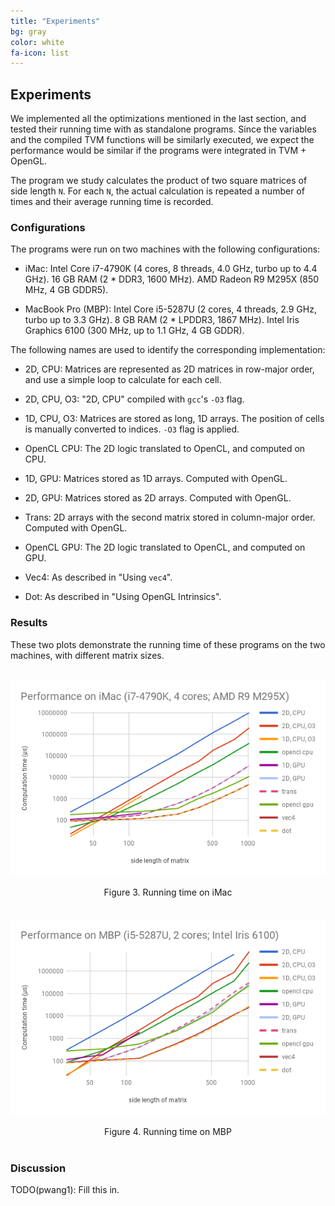 ```yaml
---
title: "Experiments"
bg: gray
color: white
fa-icon: list
---
```


## Experiments

We implemented all the optimizations mentioned in the last section, and tested their running time with as standalone programs. Since the variables and the compiled TVM functions will be similarly executed, we expect the performance would be similar if the programs were integrated in TVM + OpenGL.

The program we study calculates the product of two square matrices of side length `N`. For each `N`, the actual calculation is repeated a number of times and their average running time is recorded.

### Configurations

The programs were run on two machines with the following configurations:

- iMac: Intel Core i7-4790K (4 cores, 8 threads, 4.0 GHz, turbo up to 4.4 GHz). 16 GB RAM (2 * DDR3, 1600 MHz). AMD Radeon R9 M295X (850 MHz, 4 GB GDDR5).

- MacBook Pro (MBP): Intel Core i5-5287U (2 cores, 4 threads, 2.9 GHz, turbo up to 3.3 GHz). 8 GB RAM (2 * LPDDR3, 1867 MHz). Intel Iris Graphics 6100 (300 MHz, up to 1.1 GHz, 4 GB GDDR).

The following names are used to identify the corresponding implementation:

- 2D, CPU: Matrices are represented as 2D matrices in row-major order, and use a simple loop to calculate for each cell.

- 2D, CPU, O3: "2D, CPU" compiled with `gcc`'s `-O3` flag.

- 1D, CPU, O3: Matrices are stored as long, 1D arrays. The position of cells is manually converted to indices. `-O3` flag is applied.

- OpenCL CPU: The 2D logic translated to OpenCL, and computed on CPU.

- 1D, GPU: Matrices stored as 1D arrays. Computed with OpenGL.

- 2D, GPU: Matrices stored as 2D arrays. Computed with OpenGL.

- Trans: 2D arrays with the second matrix stored in column-major order. Computed with OpenGL.

- OpenCL GPU: The 2D logic translated to OpenCL, and computed on GPU.

- Vec4: As described in "Using `vec4`".

- Dot: As described in "Using OpenGL Intrinsics".

### Results

These two plots demonstrate the running time of these programs on the two machines, with different matrix sizes.

<br/>
<center>
<img src="img/imac.png" alt="imac" style="width: 600px;"/>
</center>
<br/>
<center>
Figure 3. Running time on iMac
</center>
<br/>

<br/>
<center>
<img src="img/mbp.png" alt="imac" style="width: 600px;"/>
</center>
<br/>
<center>
Figure 4. Running time on MBP
</center>
<br/>

### Discussion

TODO(pwang1): Fill this in.
